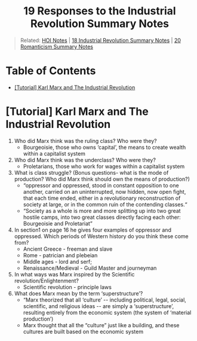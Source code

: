 <h1 align="center"><b> 19 Responses to the Industrial Revolution Summary Notes </b></h1>

> Related: [HOI Notes](/tcfs-notes/HOI/README.md) | [18 Industrial Revolution Summary Notes](hoi-18-summary-notes.md) | [20 Romanticism Summary Notes](hoi-20-summary-notes.md)

<h1>Table of Contents</h1>

- [[Tutorial] Karl Marx and The Industrial Revolution](#tutorial-karl-marx-and-the-industrial-revolution)

# [Tutorial] Karl Marx and The Industrial Revolution
1. Who did Marx think was the ruling class? Who were they?
   * Bourgeoisie, those who owns ‘capital’,  the means to create wealth within a capitalist system
2. Who did Marx think was the underclass? Who were they?
   * Proletarians, those who work for wages within a capitalist system
3. What is class struggle? (Bonus questions- what is the mode of production? Who did Marx think should own the means of production?)
   * “oppressor and oppressed, stood in constant opposition to one another, carried on an uninterrupted, now hidden, now open fight, that each time ended, either in a revolutionary reconstruction of society at large, or in the common ruin of the contending classes.“
   * “Society as a whole is more and more splitting up into two great hostile camps, into two great classes directly facing each other: Bourgeoisie and Proletariat”
4. In section1 on page 16 he gives four examples of oppressor and oppressed. Which periods of Western history do you think these come from?
   * Ancient Greece - freeman and slave
   * Rome - patrician and plebeian
   * Middle ages - lord and serf; 
   * Renaissance/Medieval - Guild Master and journeyman
5. In what ways was Marx inspired by the Scientific revolution/Enlightenment?
   * Scientific revolution - principle laws
6. What does Marx mean by the term ‘superstructure’?
   * “Marx theorized that all ‘culture’ -- including political, legal, social, scientific, and religious ideas -- are simply a ‘superstructure’, resulting entirely from the economic system (the system of ‘material production’)
   * Marx thought that all the “culture” just like a building, and these cultures are built based on the economic system 
